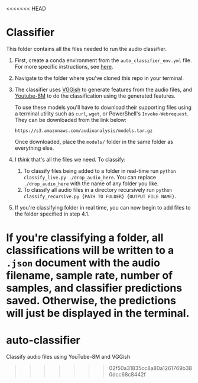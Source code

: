<<<<<<< HEAD
# Classifier

This folder contains all the files needed to run the audio classifier.

1. First, create a conda environment from the `auto_classifier_env.yml` file. For more specific instructions, see [here](https://docs.conda.io/projects/conda/en/latest/user-guide/tasks/manage-environments.html).
2. Navigate to the folder where you've cloned this repo in your terminal.
3. The classifier uses [VGGish](https://github.com/tensorflow/models/tree/master/research/audioset/vggish) to generate features from the audio files, and [Youtube-8M](https://github.com/google/youtube-8m) to do the classification using the generated features.

   To use these models you'll have to download their supporting files using a terminal utility such as `curl`, `wget`, or PowerShell's `Invoke-Webrequest`. They can be downloaded from the link below:

   ```
   https://s3.amazonaws.com/audioanalysis/models.tar.gz
   ```

   Once downloaded, place the `models/` folder in the same folder as everything else.
4. I _think_ that's all the files we need. To classify:
   1. To classify files being added to a folder in real-time run `python classify_live.py ./drop_audio_here`. You can replace `./drop_audio_here` with the name of any folder you like.
   2. To classify all audio files in a directory recursively run `python classify_recursive.py {PATH TO FOLDER} {OUTPUT FILE NAME}`.
5. If you're classifying folder in real time, you can now begin to add files to the folder specified in step 4.1.

If you're classifying a folder, all classifications will be written to a `.json` document with the audio filename, sample rate, number of samples, and classifier predictions saved. Otherwise, the predictions will just be displayed in the terminal.
=======
# auto-classifier
Classify audio files using YouTube-8M and VGGish
>>>>>>> 02f50a31835cc8a80a1261769b380dcc68c8442f
